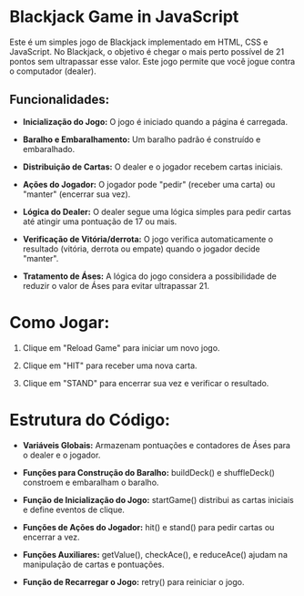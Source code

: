 # Blackjack Game in JavaScript
Este é um simples jogo de Blackjack implementado em HTML, CSS e JavaScript. No Blackjack, o objetivo é chegar o mais perto possível de 21 pontos sem ultrapassar esse valor. Este jogo permite que você jogue contra o computador (dealer).

## Funcionalidades:
* **Inicialização do Jogo:** O jogo é iniciado quando a página é carregada.

* **Baralho e Embaralhamento:** Um baralho padrão é construído e embaralhado.

* **Distribuição de Cartas:** O dealer e o jogador recebem cartas iniciais.

* **Ações do Jogador:** O jogador pode "pedir" (receber uma carta) ou "manter" (encerrar sua vez).

* **Lógica do Dealer:** O dealer segue uma lógica simples para pedir cartas até atingir uma pontuação de 17 ou mais.

* **Verificação de Vitória/derrota:** O jogo verifica automaticamente o resultado (vitória, derrota ou empate) quando o jogador decide "manter".

* **Tratamento de Áses:** A lógica do jogo considera a possibilidade de reduzir o valor de Áses para evitar ultrapassar 21.

# Como Jogar:

1. Clique em "Reload Game" para iniciar um novo jogo.

2. Clique em "HIT" para receber uma nova carta.

3. Clique em "STAND" para encerrar sua vez e verificar o resultado.

# Estrutura do Código:

* **Variáveis Globais:** Armazenam pontuações e contadores de Áses para o dealer e o jogador.

* **Funções para Construção do Baralho:** buildDeck() e shuffleDeck() constroem e embaralham o baralho.

* **Função de Inicialização do Jogo:** startGame() distribui as cartas iniciais e define eventos de clique.

* **Funções de Ações do Jogador:** hit() e stand() para pedir cartas ou encerrar a vez.

* **Funções Auxiliares:** getValue(), checkAce(), e reduceAce() ajudam na manipulação de cartas e pontuações.

* **Função de Recarregar o Jogo:** retry() para reiniciar o jogo.
